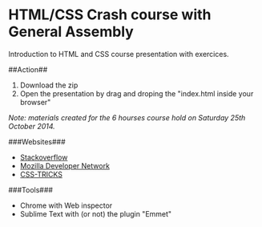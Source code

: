 HTML/CSS Crash course with General Assembly
===================

Introduction to HTML and CSS course presentation with exercices.

##Action##
1. Download the zip
2. Open the presentation by drag and droping the "index.html inside your browser"

_Note: materials created for the 6 hourses course hold on Saturday 25th October 2014._


###Websites###
* [Stackoverflow](http://stackoverflow.com/)
* [Mozilla Developer Network](https://developer.mozilla.org/en-US/)
* [CSS-TRICKS](http://css-trick.com)

###Tools###
* Chrome with Web inspector
* Sublime Text with (or not) the plugin "Emmet"


